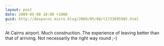 ```yaml
---
layout: post
date: 2009-05-08 10:00 +1000
guid: http://desparoz.micro.blog/2009/05/08/t1733895985.html
---
```

At Cairns airport.  Much construction. The experience of leaving better than that of arriving.  Not necessarily the right way round ;-)
